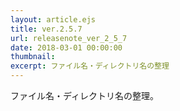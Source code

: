 ```yaml
---
layout: article.ejs
title: ver.2.5.7
url: releasenote_ver_2_5_7
date: 2018-03-01 00:00:00
thumbnail: 
excerpt: ファイル名・ディレクトリ名の整理
---
```


ファイル名・ディレクトリ名の整理。
